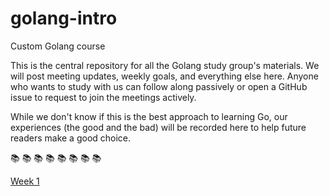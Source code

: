 # golang-intro
Custom Golang course

This is the central repository for all the Golang study group's materials. We will post meeting updates, weekly goals, and everything else here. Anyone who wants to study with us can follow along passively or open a GitHub issue to request to join the meetings actively. 

While we don't know if this is the best approach to learning Go, our experiences (the good and the bad) will be recorded here to help future readers make a good choice. 

:books: :books: :books: :books: :books: :books: :books: :books:

[Week 1](https://github.com/pritianka/golang-intro/blob/master/week1.md)
